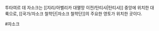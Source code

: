 투타여르 데 자소크는 [[지리/아벨리카 대멸망 이전/탄티샤|탄티샤]] 중앙에 위치한 대륙으로, [[국가/자소크 철학단|자소크 철학단]]의 주요한 영토가 위치한 곳이다.

#자소크 